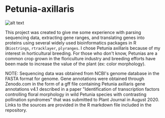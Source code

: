 # Petunia-axillaris

![alt text](http://www.selectseeds.com/product/image/SS/8939/petunia_rainmaster_plants.jpg/to/img.png)

This project was created to give me some experience with parsing sequencing data, extracting gene ranges, and translating genes into proteins using several widely used bioinformatics packages in R (`Biostrings`, `rtracklayer`, `plyranges`. I chose Petunia axillaris because of my interest in horticultural breeding. For those who don't know, Petunias are a common crop grown in the floriculture industry and breeding efforts have been made to increase the value of the plant (ex: color morphology). 

NOTE: Sequencing data was obtained from NCBI's genome database in the FASTA format for genome. Gene annotations were obtained through Zenodo.com in the form of a gff file containing Petunia axillaris gene annotations v4.1 described in a paper "Identification of transcription factors controlling floral morphology in wild Petunia species with contrasting pollination syndromes" that was submitted to Plant Journal in August 2020. Links to the sources are provided in the R markdown file included in the repository. 
